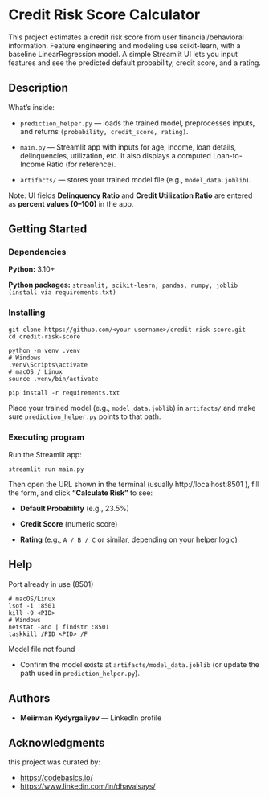 # Credit Risk Score Calculator

This project estimates a credit risk score from user financial/behavioral information. Feature engineering and modeling use scikit-learn, with a baseline LinearRegression model. A simple Streamlit UI lets you input features and see the predicted default probability, credit score, and a rating.

## Description

What’s inside:

- ```prediction_helper.py``` — loads the trained model, preprocesses inputs, and returns ```(probability, credit_score, rating)```.

- ```main.py``` — Streamlit app with inputs for age, income, loan details, delinquencies, utilization, etc.
It also displays a computed Loan-to-Income Ratio (for reference).

- ```artifacts/``` — stores your trained model file (e.g., ```model_data.joblib```).

Note: UI fields **Delinquency Ratio** and **Credit Utilization Ratio** are entered as **percent values (0–100)** in the app.

## Getting Started

### Dependencies

**Python:** 3.10+

**Python packages:** ```streamlit, scikit-learn, pandas, numpy, joblib
(install via requirements.txt)```

### Installing
```
git clone https://github.com/<your-username>/credit-risk-score.git
cd credit-risk-score

python -m venv .venv
# Windows
.venv\Scripts\activate
# macOS / Linux
source .venv/bin/activate

pip install -r requirements.txt
```
Place your trained model (e.g., ```model_data.joblib```) in ```artifacts/``` and make sure ```prediction_helper.py``` points to that path.

### Executing program

Run the Streamlit app:

```
streamlit run main.py
```
Then open the URL shown in the terminal (usually http://localhost:8501
), fill the form, and click **“Calculate Risk”** to see:

- **Default Probability** (e.g., 23.5%)

- **Credit Score** (numeric score)

- **Rating** (e.g., ```A / B / C``` or similar, depending on your helper logic)

## Help

Port already in use (8501)
```
# macOS/Linux
lsof -i :8501
kill -9 <PID>
# Windows
netstat -ano | findstr :8501
taskkill /PID <PID> /F
```
Model file not found
- Confirm the model exists at ```artifacts/model_data.joblib``` (or update the path used in ```prediction_helper.py```).


## Authors

- **Meiirman Kydyrgaliyev** — LinkedIn profile


## Acknowledgments

this project was curated by: 
* https://codebasics.io/
* https://www.linkedin.com/in/dhavalsays/
